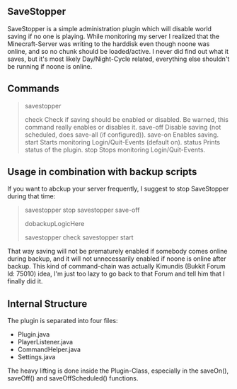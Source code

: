 SaveStopper
-----------

SaveStopper is a simple administration plugin which will disable world saving if no one is playing. While monitoring my server I realized that the Minecraft-Server was writing to the harddisk even though noone was online, and so no chunk should be loaded/active. I never did find out what it saves, but it's most likely Day/Night-Cycle related, everything else shouldn't be running if noone is online.


Commands
--------

 > savestopper
 >
 >	check		Check if saving should be enabled or disabled.
 >			Be warned, this command really enables or disables it.
 >	save-off	Disable saving (not scheduled, does save-all (if configured)).
 >	save-on		Enables saving.
 >	start		Starts monitoring Login/Quit-Events (default on).
 >	status		Prints status of the plugin.
 >	stop		Stops monitoring Login/Quit-Events.


Usage in combination with backup scripts
----------------------------------------

If you want to abckup your server frequently, I suggest to stop SaveStopper during that time:

 > savestopper stop
 > savestopper save-off
 > 
 > dobackupLogicHere
 >
 > savestopper check
 > savestopper start

That way saving will not be prematurely enabled if somebody comes online during backup, and it will not unnecessarily enabled if noone is online after backup.
This kind of command-chain was actually Kimundis (Bukkit Forum Id: 75010) idea, I'm just too lazy to go back to that Forum and tell him that I finally did it.


Internal Structure
------------------

The plugin is separated into four files:

 * Plugin.java
 * PlayerListener.java
 * CommandHelper.java
 * Settings.java

The heavy lifting is done inside the Plugin-Class, especially in the saveOn(), saveOff() and saveOffScheduled() functions.
